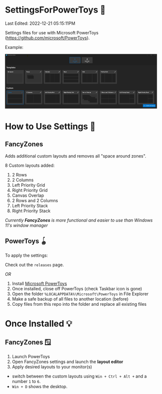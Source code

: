 # SettingsForPowerToys 📝

Last Edited: 2022-12-21 05:15:11PM

Settings files for use with Microsoft PowerToys (https://github.com/microsoft/PowerToys).

Example:

![example image](https://raw.githubusercontent.com/hl2guide/SettingsForPowerToys/main/images/example.png "Example")

# How to Use Settings 🔧

## FancyZones

Adds additional custom layouts and removes all "space around zones".

8 Custom layouts added:
1. 2 Rows
2. 2 Columns
3. Left Priority Grid
4. Right Priority Grid
5. Canvas Overlap
6. 2 Rows and 2 Columns
7. Left Priority Stack
8. Right Priority Stack

_Currently __FancyZones__ is more functional and easier to use than Windows 11's window manager_

## PowerToys 🪀

To apply the settings:

Check out the `releases` page.

_OR_

1. Install [Microsoft PowerToys](https://github.com/microsoft/PowerToys)
2. Once installed, close off PowerToys (check Taskbar icon is gone)
3. Open the folder `%LOCALAPPDATA%\Microsoft\PowerToys` in File Explorer
4. Make a safe backup of all files to another location (before)
5. Copy files from this repo into the folder and replace all existing files

# Once Installed 💡

## FancyZones 🪟

1. Launch PowerToys
2. Open FancyZones settings and launch the __layout editor__
3. Apply desired layouts to your monitor(s)

* switch between the custom layouts using `Win + Ctrl + Alt +` and a number `1` to `6`.
* `Win + D` shows the desktop.
